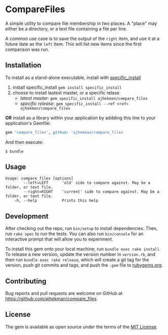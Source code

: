 # CompareFiles

A simple utility to compare file membership in two places.
A "place" may either be a directory, or a text file containing a file per line.

A common use case is to save the output of the `right` item, and use it at a future date as the `left` item. This will list new items since the first comparison was run.

## Installation

To install as a stand-alone executable, install with [specific_install](https://github.com/rdp/specific_install)

1. install specific_install `gem install specific_install`
1. choose to install lastest master, or a specific relase
    * *latest master*: `gem specific_install ajhekman/compare_files`
    * *specific release*: `gem specific_install --ref <ref> ajhekman/compare_files`


**OR** install as a library within your application by addding this line to your application's Gemfile:

```ruby
gem 'compare_files', github: 'ajhekman/compare_files
```

And then execute:

    $ bundle

## Usage

```
Usage: compare_files [options]
        --left=LEFT      'old' side to compare against. May be a folder, or text file.
        --right=RIGHT    'current' side to compare against. May be a folder, or text file.
    -h, --help           Prints this help
```

## Development

After checking out the repo, run `bin/setup` to install dependencies. Then, run `rake spec` to run the tests. You can also run `bin/console` for an interactive prompt that will allow you to experiment.

To install this gem onto your local machine, run `bundle exec rake install`. To release a new version, update the version number in `version.rb`, and then run `bundle exec rake release`, which will create a git tag for the version, push git commits and tags, and push the `.gem` file to [rubygems.org](https://rubygems.org).

## Contributing

Bug reports and pull requests are welcome on GitHub at https://github.com/ajhekman/compare_files.

## License

The gem is available as open source under the terms of the [MIT License](https://opensource.org/licenses/MIT).
